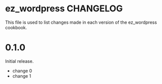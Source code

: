 # ez_wordpress CHANGELOG

This file is used to list changes made in each version of the ez_wordpress cookbook.

# 0.1.0

Initial release.

- change 0
- change 1

